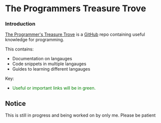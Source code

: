 # The Programmers Treasure Trove

### Introduction 

[The Programmer's Treasure Trove](https://github.com/emerald6o4/The-Programmers-Treasure-Trove) is a [GitHub](https://github.com) repo containing useful knowledge for programming.

This contains:
- Documentation on langauges
- Code snippets in multiple langauges
- Guides to learning different langauges

Key:
- <span style="color: green;">Useful or important links will be in green.</span>
## **Notice**

This is still in progress and being worked on by only me. Please be patient

